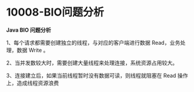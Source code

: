 # 10008-BIO问题分析

**Java BIO 问题分析**

1、每个请求都需要创建独立的线程，与对应的客户端进行数据 Read，业务处理，数据 Write 。

2、当并发数较大时，需要创建大量线程来处理连接，系统资源占用较大。

3、连接建立后，如果当前线程暂时没有数据可读，则线程就阻塞在 Read 操作上，造成线程资源浪费